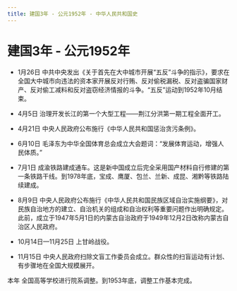 ```yaml
---
title: 建国3年 - 公元1952年 - 中华人民共和国史
---
```


# 建国3年 - 公元1952年

+ 1月26日 中共中央发出《关于首先在大中城市开展“五反”斗争的指示》，要求在全国大中城市向违法的资本家开展反对行贿、反对偷税漏税、反对盗骗国家财产、反对偷工减料和反对盗窃经济情报的斗争。“五反”运动到1952年10月结束。

+ 4月5日 治理开发长江的第一个大型工程——荆江分洪第一期工程全面开工。

+ 4月21日 中央人民政府公布施行《中华人民共和国惩治贪污条例》。

+ 6月10日 毛泽东为中华全国体育总会成立大会题词：“发展体育运动，增强人民体质。”

+ 7月1日 成渝铁路建成通车。这是新中国成立后完全采用国产材料自行修建的第一条铁路干线。到1978年底，宝成、鹰厦、包兰、兰新、成昆、湘黔等铁路陆续建成。

+ 8月9日 中央人民政府公布施行《中华人民共和国民族区域自治实施纲要》，对民族自治地方的建立、自治机关的组成和自治权利等重要问题作出明确规定。此前，成立于1947年5月1日的内蒙古自治政府于1949年12月2日改称内蒙古自治区人民政府。

+ 10月14日—11月25日 上甘岭战役。

+ 11月15日 中央人民政府扫除文盲工作委员会成立。群众性的扫盲运动有计划、有步骤地在全国大规模展开。

本年 全国高等学校进行院系调整。到1953年底，调整工作基本完成。

